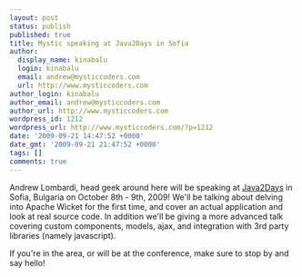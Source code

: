 ```yaml
---
layout: post
status: publish
published: true
title: Mystic speaking at Java2Days in Sofia
author:
  display_name: kinabalu
  login: kinabalu
  email: andrew@mysticcoders.com
  url: http://www.mysticcoders.com
author_login: kinabalu
author_email: andrew@mysticcoders.com
author_url: http://www.mysticcoders.com
wordpress_id: 1212
wordpress_url: http://www.mysticcoders.com/?p=1212
date: '2009-09-21 14:47:52 +0000'
date_gmt: '2009-09-21 21:47:52 +0000'
tags: []
comments: true
---
```

Andrew Lombardi, head geek around here will be speaking at <a href="http://java2days.com" target="_blank">Java2Days</a> in Sofia, Bulgaria on October 8th - 9th, 2009!  We'll be talking about delving into Apache Wicket for the first time, and cover an actual application and look at real source code.  In addition we'll be giving a more advanced talk covering custom components, models, ajax, and integration with 3rd party libraries (namely javascript).

If you're in the area, or will be at the conference, make sure to stop by and say hello!

